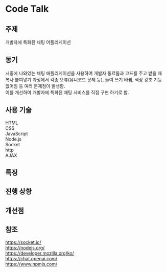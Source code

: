 # Code Talk
## 주제
개발자에 특화된 채팅 어플리케이션

## 동기
시중에 나와있는 채팅 애플리케이션을 사용하여 개발자 동료들과 코드를 주고 받을 때 복사 붙여넣기 과정에서 각종 오류(유니코드 문제 등), 들여 쓰기 바뀜, 색상 강조 기능 없어짐 등 여러 문제점이 발생함.  
이를 개선하여 개발자에 특화된 채팅 서비스를 직접 구현 하기로 함.

## 사용 기술
HTML  
CSS  
JavaScript  
Node.js  
Socket  
http  
AJAX  

## 특징

## 진행 상황

## 개선점

## 참조
https://socket.io/  
https://nodejs.org/  
https://developer.mozilla.org/ko/  
https://chat.openai.com/  
https://www.npmjs.com/  
